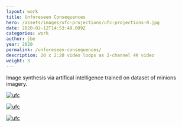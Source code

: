 ```yaml
---
layout: work
title: Unforeseen Consequences
hero: /assets/images/ufc-projections/ufc-projections-0.jpg
date: 2020-02-12T14:53:49.009Z
categories: work
author: jbe
year: 2020
permalink: /unforeseen-consequences/
description: 20 x 2:20 video loops as 2-channel 4K video 
weight: 3
---
```


Image synthesis via artifical intelligence trained on dataset of minions imagery. 

[![ufc](/assets/images/ufc-blocks/ufc-blocks-0.jpg "ufc")](/assets/images/ufc-blocks/ufc-blocks-0.jpg)

[![ufc](/assets/images/ufc-blocks/ufc-sequence-0.jpg "ufc")](/assets/images/ufc-blocks/ufc-sequence-0.jpg)

[![ufc](/assets/images/ufc-blocks/ufc-projections-0.jpg "ufc")](/assets/images/ufc-blocks/ufc-projections-0.jpg)


